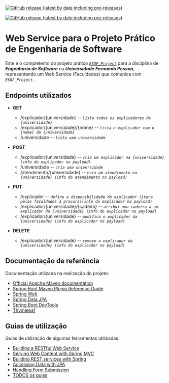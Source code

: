 [![GitHub release (latest by date including pre-releases)](https://img.shields.io/github/v/release/RetlavSource/ESOF_Project_2?color=green&include_prereleases&label=ultima%20vers%C3%A3o&style=plastic)](https://github.com/RetlavSource/ESOF_Project_2/releases)

[![GitHub release (latest by date including pre-releases)](https://img.shields.io/github/v/release/RetlavSource/ESOF_Projecto?color=green&include_prereleases&label=%C3%BAltima%20vers%C3%A3o%20do%20ESOF_Poject&style=plastic)](https://github.com/RetlavSource/ESOF_Project/releases)

# Web Service para o Projeto Prático de Engenharia de Software

Este é o completento do projeto prático [*`ESOF_Project`*](https://github.com/RetlavSource/ESOF_Project) para a disciplina de  ***Engenharia de Software*** na ***Universidade Fernando Pessoa***, representando um Web Service (Faculdades) que comunica com *`ESOF_Project`*.

## Endpoints utilizados
*   **GET**
    *   /explicador/{universidade} -- *`lista todos os explicadores da {universidade}`*
    *   /explicador/{universidade}/{nome} -- *`lista o explicador com o {nome} da {universidade}`*
    *   /universidade -- *`lista uma universidade`*

*   **POST**
    *   /explicador/{universidade} -- *`cria um explicador na {universidade} (info do explicador no payload)`*
    *   /universidade -- *`cria uma universidade`*
    *   /atendimento/{universidade} -- *`cria um atendimento na {universidade} (info do atendimento no payload)`*

*   **PUT**
    *   /explicador -- *`define a disponibilidade do explicador (itera pelas faculdades à procura)(info do explicador no payload)`*
    *   /explicador/{universidade}/{cadeira} -- *`atribui uma cadeira a um explicador da {universidade} (info do explicador no payload)`*
    *   /explicador/{universidade} -- *`modifica o explicador da {universidade} (info do explicador no payload)`*
    
*   **DELETE**
    *   /explicador/{universidade} -- *`remove o explicador da {universidade} (info do explicador no payload)`*

## Documentação de referência
Documentação utilizada na realização do projeto:
*   [Official Apache Maven documentation](https://maven.apache.org/guides/index.html)
*   [Spring Boot Maven Plugin Reference Guide](https://docs.spring.io/spring-boot/docs/2.2.0.RELEASE/maven-plugin/)
*   [Spring Web](https://docs.spring.io/spring-boot/docs/2.2.0.RELEASE/reference/htmlsingle/#boot-features-developing-web-applications)
*   [Spring Data JPA](https://docs.spring.io/spring-boot/docs/2.2.0.RELEASE/reference/htmlsingle/#boot-features-jpa-and-spring-data)
*   [Spring Boot DevTools](https://docs.spring.io/spring-boot/docs/2.2.0.RELEASE/reference/htmlsingle/#using-boot-devtools)
*   [Thymeleaf](https://docs.spring.io/spring-boot/docs/{bootVersion}/reference/htmlsingle/#boot-features-spring-mvc-template-engines)

## Guias de utilização
Guias de utilização de algumas ferramentas utilizadas:

*   [Building a RESTful Web Service](https://spring.io/guides/gs/rest-service/)
*   [Serving Web Content with Spring MVC](https://spring.io/guides/gs/serving-web-content/)
*   [Building REST services with Spring](https://spring.io/guides/tutorials/bookmarks/)
*   [Accessing Data with JPA](https://spring.io/guides/gs/accessing-data-jpa/)
*   [Handling Form Submission](https://spring.io/guides/gs/handling-form-submission/)
*   [TODOS os guias](https://spring.io/guides/)